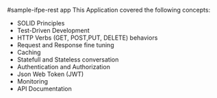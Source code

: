 #sample-ifpe-rest app
This Application covered the following concepts:
- SOLID Principles
- Test-Driven Development
- HTTP Verbs (GET, POST,PUT, DELETE) behaviors
- Request and Response fine tuning
- Caching
- Statefull and Stateless conversation
- Authentication and Authorization
- Json Web Token (JWT)
- Monitoring
- API Documentation
